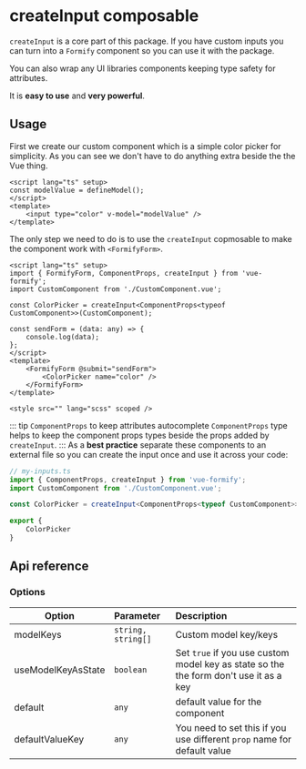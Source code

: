 # createInput composable
<!-- `createInput` composable is the core part of this package. This is where the magic happens. To make any custom component work with this package you can simply pass through this function and you will be ready to go with it. -->
`createInput` is a core part of this package. If you have custom inputs you can turn into a `Formify` component so you can use it with the package.

You can also wrap any UI libraries components keeping type safety for attributes.

It is **easy to use** and **very powerful**.

## Usage
First we create our custom component which is a simple color picker for simplicity. As you can see we don't have to do anything extra beside the the Vue thing.
```vue
<script lang="ts" setup>
const modelValue = defineModel();
</script>
<template>
	<input type="color" v-model="modelValue" />
</template>
```
<!-- Then we pass it to the createInput to do the magic for us. If you use Typescript you can use the `ComponentProps` helper type to preserve the autocompletion for the custom component. -->
The only step we need to do is to use the `createInput` copmosable to make the component work with `<FormifyForm>`. 
```vue
<script lang="ts" setup>
import { FormifyForm, ComponentProps, createInput } from 'vue-formify';
import CustomComponent from './CustomComponent.vue';

const ColorPicker = createInput<ComponentProps<typeof CustomComponent>>(CustomComponent);

const sendForm = (data: any) => {
	console.log(data);
};
</script>
<template>
	<FormifyForm @submit="sendForm">
		<ColorPicker name="color" />
	</FormifyForm>
</template>

<style src="" lang="scss" scoped />
```
::: tip `ComponentProps` to keep attributes autocomplete
`ComponentProps` type helps to keep the component props types beside the props added by `createInput`.
:::
As a **best practice** separate these components to an external file so you can create the input once and use it across your code:
```ts
// my-inputs.ts
import { ComponentProps, createInput } from 'vue-formify';
import CustomComponent from './CustomComponent.vue';

const ColorPicker = createInput<ComponentProps<typeof CustomComponent>>(CustomComponent);

export {
    ColorPicker
}
```
## Api reference
### Options
| Option      |      Parameter      |        Description
| -------------  | :-------------------- | :-------------------- |
| modelKeys      | `string, string[]` | Custom model key/keys |
| useModelKeyAsState      | `boolean` | Set `true` if you use custom model key as state so the the form don't use it as a key |
| default      | `any` | default value for the component |
| defaultValueKey      | `any` | You need to set this if you use different `prop` name for default value |
